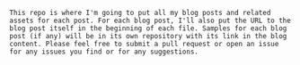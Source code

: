 	This repo is where I'm going to put all my blog posts and related assets for each post. For each blog post, I'll also put the URL to the blog post itself in the beginning of each file. Samples for each blog post (if any) will be in its own repository with its link in the blog content. Please feel free to submit a pull request or open an issue for any issues you find or for any suggestions.

